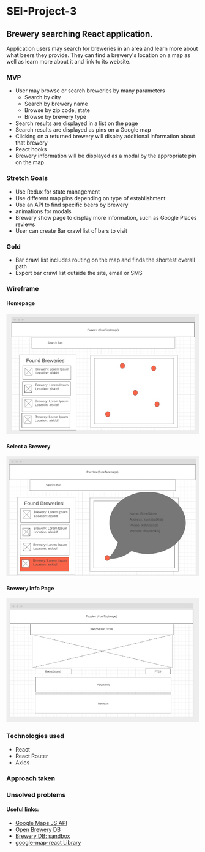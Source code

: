 # SEI-Project-3

## Brewery searching React application. 
Application users may search for breweries in an area and learn more about what beers they provide. They can find a brewery's location on a map as well as learn more about it and link to its website.

### MVP
- User may browse or search breweries by many parameters
  - Search by city
  - Search by brewery name
  - Browse by zip code, state
  - Browse by brewery type
- Search results are displayed in a list on the page
- Search results are displayed as pins on a Google map
- Clicking on a returned brewery will display additional information about that brewery
- React hooks
- Brewery information will be displayed as a modal by the appropriate pin on the map

### Stretch Goals
- Use Redux for state management
- Use different map pins depending on type of establishment
- Use an API to find specific beers by brewery
- animations for modals
- Brewery show page to display more information, such as Google Places reviews
- User can create Bar crawl list of bars to visit

### Gold
- Bar crawl list includes routing on the map and finds the shortest overall path
- Export bar crawl list outside the site, email or SMS

### Wireframe
#### Homepage
![HomePage](/planning/wireframes/HomePage.jpg)
#### Select a Brewery
![Select Brewery](/planning/wireframes/Select_Brewery.jpg)
#### Brewery Info Page
![Brewery Info Page](/planning/wireframes/BreweryInfoPage.jpg)

### Technologies used
- React
- React Router
- Axios


### Approach taken 


### Unsolved problems



#### Useful links:
- [Google Maps JS API](https://developers.google.com/maps/documentation/javascript/overview#maps_map_simple-javascript)
- [Open Brewery DB](https://www.openbrewerydb.org/)
- [Brewery DB: sandbox](https://www.brewerydb.com/developers/docs)
- [google-map-react Library](https://www.npmjs.com/package/google-map-react)


